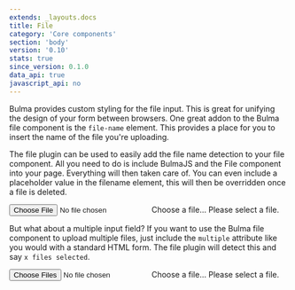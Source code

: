 ```yaml
---
extends: _layouts.docs
title: File
category: 'Core components'
section: 'body'
version: '0.10'
stats: true
since_version: 0.1.0
data_api: true
javascript_api: no
---
```


Bulma provides custom styling for the file input. This is great for unifying the design of your form between browsers. One great addon to the Bulma file component is the `file-name` element. This provides a place for you to insert the name of the file you're uploading.

The file plugin can be used to easily add the file name detection to your file component. All you need to do is include BulmaJS and the File component into your page. Everything will then taken care of. You can even include a placeholder value in the filename element, this will then be overridden once a file is deleted.

<div class="code-example">
    <div class="file has-name is-boxed">
        <label class="file-label">
            <input class="file-input" type="file" name="resume">
            <span class="file-cta">
                <span class="file-icon">
                    <i class="fa fa-upload"></i>
                </span>
                <span class="file-label">
                    Choose a file…
                </span>
            </span>
            <span class="file-name">Please select a file.</span>
        </label>
    </div>
</div>

But what about a multiple input field? If you want to use the Bulma file component to upload multiple files, just include the `multiple` attribute like you would with a standard HTML form. The file plugin will detect this and say `x files selected`.

<div class="code-example">
    <div class="file has-name is-boxed">
        <label class="file-label">
            <input class="file-input" type="file" name="resume" multiple>
            <span class="file-cta">
                <span class="file-icon">
                    <i class="fa fa-upload"></i>
                </span>
                <span class="file-label">
                    Choose a file…
                </span>
            </span>
            <span class="file-name">Please select a file.</span>
        </label>
    </div>
</div>